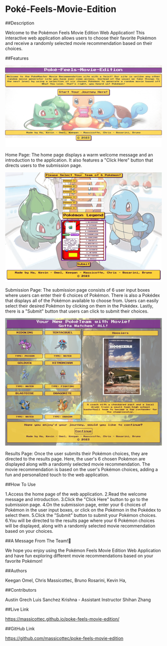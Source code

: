 # Poké-Feels-Movie-Edition

##Description

Welcome to the Pokémon Feels Movie Edition Web Application! This interactive web application allows users to choose their favorite Pokémon and receive a randomly selected movie recommendation based on their choices.

##Features

![Alt text](assets/Images/mock-up-1.png)

Home Page: The home page displays a warm welcome message and an introduction to the application. It also features a "Click Here" button that directs users to the submission page.

![Alt text](assets/Images/mock-up-2.png)

Submission Page: The submission page consists of 6 user input boxes where users can enter their 6 choices of Pokémon. There is also a Pokédex that displays all of the Pokémon available to choose from. Users can easily select their desired Pokémon by clicking on them in the Pokédex. Lastly, there is a "Submit" button that users can click to submit their choices.

![Alt text](assets/Images/mock-up-3.png)

Results Page: Once the user submits their Pokémon choices, they are directed to the results page. Here, the user's 6 chosen Pokémon are displayed along with a randomly selected movie recommendation. The movie recommendation is based on the user's Pokémon choices, adding a fun and personalized touch to the web application.



##How To Use

1.Access the home page of the web application.
2.Read the welcome message and introduction.
3.Click the "Click Here" button to go to the submission page.
4.On the submission page, enter your 6 choices of Pokémon in the user input boxes, or click on the Pokémon in the Pokédex to select them.
5.Click the "Submit" button to submit your Pokémon choices.
6.You will be directed to the results page where your 6 Pokémon choices will be displayed, along with a randomly selected movie recommendation based on your choices.

##A Message From The Team!🎯

We hope you enjoy using the Pokémon Feels Movie Edition Web Application and have fun exploring different movie recommendations based on your favorite Pokémon!

##Authors

Keegan Omel,
Chris Massicottec,
Bruno Rosarini,
Kevin Ha,

##Contributors

Austin Grech
Luis Sanchez
Krishna - Assistant Instructor
Shihan Zhang

##Live Link

https://massicottec.github.io/poke-feels-movie-edition/

##GitHub Link

https://github.com/massicottec/poke-feels-movie-edition
